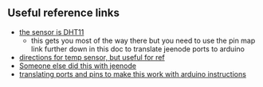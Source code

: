 
## Useful reference links

* [the sensor is DHT11](https://create.arduino.cc/projecthub/pibots555/how-to-connect-dht11-sensor-with-arduino-uno-f4d239)
  * this gets you most of the way there but you need to use the pin map link further down in this doc to translate jeenode ports to arduino
* [directions for temp sensor, but useful for ref](https://dvisor.wordpress.com/jeezone-about/jeezone-basic-txjeenode/)
* [Someone else did this with jeenode](https://github.com/wd77/DHTPlug)
* [translating ports and pins to make this work with arduino instructions](https://jeelabs.org/2011/11/10/pins-damned-pins-and-jeenodes/index.html)
